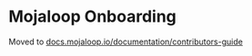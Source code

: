 # Mojaloop Onboarding

Moved to [docs.mojaloop.io/documentation/contributors-guide](https://docs.mojaloop.io/documentation/contributors-guide/)